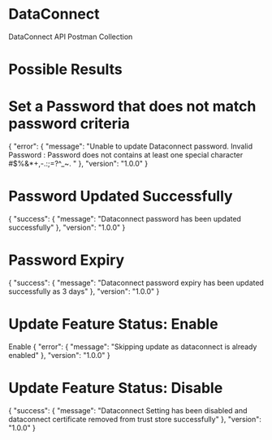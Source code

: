 # DataConnect
DataConnect API Postman Collection


# Possible Results

# Set a Password that does not match password criteria

{
    "error": {
        "message": "Unable to update Dataconnect password. Invalid Password : Password does not contains at least one special character #$%&*+,-.:;=?^_~. "
    },
    "version": "1.0.0"
}

# Password Updated Successfully 
{
    "success": {
        "message": "Dataconnect password has been updated successfully"
    },
    "version": "1.0.0"
}


# Password Expiry 
{
    "success": {
        "message": "Dataconnect password expiry has been updated successfully as 3  days"
    },
    "version": "1.0.0"
}

# Update Feature Status: Enable

Enable
{
    "error": {
        "message": "Skipping update as dataconnect is already enabled"
    },
    "version": "1.0.0"
}

#  Update Feature Status: Disable
{
    "success": {
        "message": "Dataconnect Setting has been disabled and dataconnect certificate removed from trust store successfully"
    },
    "version": "1.0.0"
}

